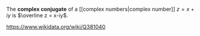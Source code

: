 The **complex conjugate** of a [[complex numbers|complex number]] $z = x+iy$ is $\overline z = x-iy$.

https://www.wikidata.org/wiki/Q381040